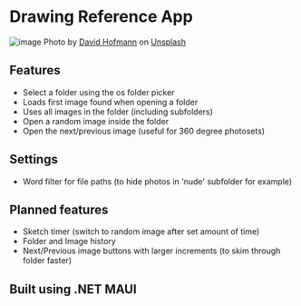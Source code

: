 # Drawing Reference App

![image](https://github.com/user-attachments/assets/d33a47bd-3093-4d43-9c2e-e7384779083a)
Photo by <a href="https://unsplash.com/@davidhofmann?utm_content=creditCopyText&utm_medium=referral&utm_source=unsplash">David Hofmann</a> on <a href="https://unsplash.com/photos/woman-jumping-and-reflex-her-body-90v3asMhhL0?utm_content=creditCopyText&utm_medium=referral&utm_source=unsplash">Unsplash</a>

## Features
- Select a folder using the os folder picker
- Loads first image found when opening a folder
- Uses all images in the folder (including subfolders)
- Open a random image inside the folder
- Open the next/previous image (useful for 360 degree photosets)

## Settings
- Word filter for file paths (to hide photos in 'nude' subfolder for example)

## Planned features
- Sketch timer (switch to random image after set amount of time)
- Folder and Image history
- Next/Previous image buttons with larger increments (to skim through folder faster)

## Built using .NET MAUI